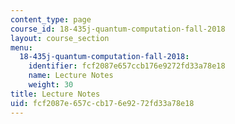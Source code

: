 ```yaml
---
content_type: page
course_id: 18-435j-quantum-computation-fall-2018
layout: course_section
menu:
  18-435j-quantum-computation-fall-2018:
    identifier: fcf2087e657ccb176e9272fd33a78e18
    name: Lecture Notes
    weight: 30
title: Lecture Notes
uid: fcf2087e-657c-cb17-6e92-72fd33a78e18
---
```

